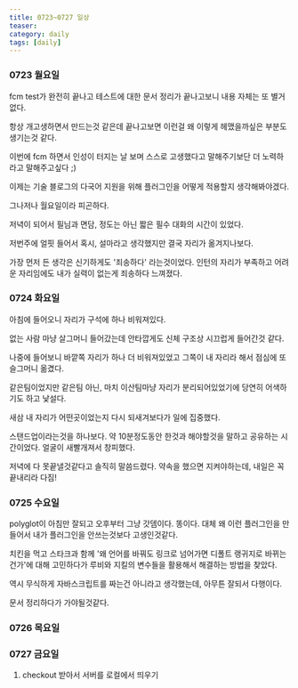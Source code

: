 ```yaml
---
title: 0723~0727 일상
teaser:
category: daily
tags: [daily]
---
```

### 0723  월요일

fcm test가 완전히 끝나고 테스트에 대한 문서 정리가 끝나고보니 내용 자체는 또 별거없다.

항상 개고생하면서 만드는것 같은데 끝나고보면 이런걸 왜 이렇게 헤맸을까싶은 부분도 생기는것 같다.

이번에 fcm 하면서 인성이 터지는 날 보며 스스로 고생했다고 말해주기보단 더 노력하라고 말해주고싶다 ;)

이제는 기술 블로그의 다국어 지원을 위해 플러그인을 어떻게 적용할지 생각해봐야겠다.

그나저나 월요일이라 피곤하다.

저녁이 되어서 필님과 면담, 정도는 아닌 짧은 필수 대화의 시간이 있었다.

저번주에 얼핏 들어서 혹시, 설마라고 생각했지만 결국 자리가 옮겨지나보다.

가장 먼저 든 생각은 신기하게도 '죄송하다' 라는것이었다. 인턴의 자리가 부족하고 어려운 자리임에도 내가 실력이 없는게 죄송하다 느껴졌다.

### 0724 화요일

아침에 들어오니 자리가 구석에 하나 비워져있다.

없는 사람 마냥 살그머니 들어갔는데 안타깝게도 신체 구조상 시끄럽게 들어간것 같다.

나중에 들어보니 바깥쪽 자리가 하나 더 비워져있었고 그쪽이 내 자리라 해서 점심에 또 슬그머니 옮겼다.

같은팀이었지만 같은팀 아닌, 마치 이산팀마냥 자리가 분리되어있었기에 당연히 어색하기도 하고 낯설다.

새삼 내 자리가 어떤곳이었는지 다시 되새겨보다가 일에 집중했다.

스탠드업이라는것을 하나보다. 약 10분정도동안 한것과 해야할것을 말하고 공유하는 시간이었다. 얼굴이 새빨개져서 창피했다.

저녁에 다 못끝낼것같다고 솔직히 말씀드렸다. 약속을 했으면 지켜야하는데, 내일은 꼭 끝내리라 다짐!

### 0725 수요일

polyglot이 아침만 잘되고 오후부터 그냥 갓뎀이다. 똥이다. 대체 왜 이런 플러그인을 만들어서 내가 플러그인을 안쓰는것보다 고생인것같다.

치킨을 먹고 스타크과 함께 '왜 언어를 바꿔도 링크로 넘어가면 디폴트 랭귀지로 바뀌는건가'에 대해 고민하다가 루비와 지킬의 변수들을 활용해서 해결하는 방법을 찾았다.

역시 무식하게 자바스크립트를 짜는건 아니라고 생각했는데, 아무튼 잘되서 다행이다.

문서 정리하다가 가야될것같다.

### 0726 목요일



### 0727 금요일


1. checkout 받아서 서버를 로컬에서 띄우기

